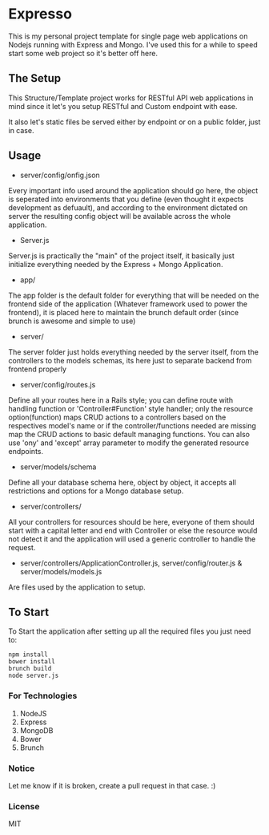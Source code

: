 # Expresso

This is my personal project template for single page web applications on Nodejs running with Express and Mongo.
I've used this for a while to speed start some web project so it's better off here. 



## The Setup

This Structure/Template project works for RESTful API web applications in mind since it let's you setup RESTful and Custom endpoint with ease.

It also let's static files be served either by endpoint or on a public folder, just in case.


## Usage

- server/config/onfig.json

Every important info used around the application should go here, the object is seperated into environments that you define (even thought it expects development as defuault), and according to the environment dictated on server the resulting config object will be available across the whole application.

- Server.js

Server.js is practically the "main" of the project itself, it basically just initialize everything needed by the Express + Mongo Application.

- app/

The app folder is the default folder for everything that will be needed on the frontend side of the application (Whatever framework used to power the frontend), it is placed here to maintain the brunch default order (since brunch is awesome and simple to use)

- server/

The server folder just holds everything needed by the server itself, from the controllers to the models schemas, its here just to separate backend from frontend properly

- server/config/routes.js

Define all your routes here in a Rails style; you can define route with handling function or 'Controller#Function' style handler; only the resource option(function) maps CRUD actions to a controllers based on the respectives model's name or if the controller/functions needed are missing map the CRUD actions to basic default managing functions.
You can also use 'ony' and 'except' array parameter to modify the generated resource endpoints.

- server/models/schema

Define all your database schema here, object by object, it accepts all restrictions and options for a Mongo database setup.

- server/controllers/

All your controllers for resources should be here, everyone of them should start with a capital letter and end with Controller or else the resource would not detect it
and the application will used a generic controller to handle the request.

- server/controllers/ApplicationController.js, server/config/router.js & server/models/models.js

Are files used by the application to setup.


## To Start
To Start the application after setting up all the required files you just need to:
```
npm install
bower install
brunch build
node server.js
```

### For Technologies

1. NodeJS
2. Express
3. MongoDB
4. Bower
5. Brunch


### Notice

Let me know if it is broken, create a pull request in that case. :)


### License

MIT
